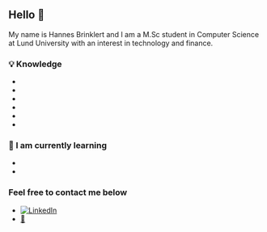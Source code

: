 ## Hello 👋

My name is Hannes Brinklert and I am a M.Sc student in Computer Science at Lund University with an interest in technology and finance.

### :bulb: Knowledge 
- ![<img alt="Java" src="https://img.shields.io/badge/java-%23ED8B00.svg?&style=for-the-badge&logo=java&logoColor=white"/>]()
- ![<img alt="Scala" src="https://img.shields.io/badge/scala-%23DC322F.svg?&style=for-the-badge&logo=scala&logoColor=white"/>]()
- ![<img alt="HTML5" src="https://img.shields.io/badge/html5%20-%23E34F26.svg?&style=for-the-badge&logo=html5&logoColor=white"/>]()
- ![<img alt="CSS3" src="https://img.shields.io/badge/css3%20-%231572B6.svg?&style=for-the-badge&logo=css3&logoColor=white"/>]()
- ![<img alt="JavaScript" src="https://img.shields.io/badge/javascript%20-%23323330.svg?&style=for-the-badge&logo=javascript&logoColor=%23F7DF1E"/>]()
- ![<img alt="Python" src="https://img.shields.io/badge/python%20-%2314354C.svg?&style=for-the-badge&logo=python&logoColor=white"/>]()
 
### :open_book: I am currently learning
- ![<img alt="React" src="https://img.shields.io/badge/react%20-%2320232a.svg?&style=for-the-badge&logo=react&logoColor=%2361DAFB"/>]()
- ![<img alt="TypeScript" src="https://img.shields.io/badge/typescript%20-%23007ACC.svg?&style=for-the-badge&logo=typescript&logoColor=white"/>]()
  
### Feel free to contact me below 
- [<img alt="LinkedIn" src="https://img.shields.io/badge/linkedin%20-%230077B5.svg?&style=for-the-badge&logo=linkedin&logoColor=white"/>](http://linkedin.com/in/hannesbrinklert)
- [:e-mail:](mailto:hannes@brinklert.se)
